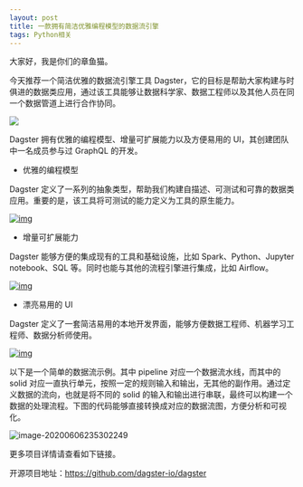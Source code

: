 ```yaml
---
layout: post
title: 一款拥有简洁优雅编程模型的数据流引擎
tags: Python相关
---
```


大家好，我是你们的章鱼猫。

今天推荐一个简洁优雅的数据流引擎工具 Dagster，它的目标是帮助大家构建与时俱进的数据类应用，通过该工具能够让数据科学家、数据工程师以及其他人员在同一个数据管道上进行合作协同。

![](https://raw.githubusercontent.com/ZhuPeng/pic/master/images/compress_pipeline.dag.png)

Dagster 拥有优雅的编程模型、增量可扩展能力以及方便易用的 UI，其创建团队中一名成员参与过 GraphQL 的开发。

* 优雅的编程模型

Dagster 定义了一系列的抽象类型，帮助我们构建自描述、可测试和可靠的数据类应用。重要的是，该工具将可测试的能力定义为工具的原生能力。

[![img](https://user-images.githubusercontent.com/4531914/79161353-366b8480-7d90-11ea-83ce-c8a9522359d5.gif)](https://user-images.githubusercontent.com/4531914/79161353-366b8480-7d90-11ea-83ce-c8a9522359d5.gif)

- 增量可扩展能力

Dagster 能够方便的集成现有的工具和基础设施，比如 Spark、Python、Jupyter notebook、SQL 等。同时也能与其他的流程引擎进行集成，比如 Airflow。

[![img](https://user-images.githubusercontent.com/4531914/79161365-3d929280-7d90-11ea-9216-c88cce41d3f1.gif)](https://user-images.githubusercontent.com/4531914/79161365-3d929280-7d90-11ea-9216-c88cce41d3f1.gif)

- 漂亮易用的 UI

Dagster 定义了一套简洁易用的本地开发界面，能够方便数据工程师、机器学习工程师、数据分析师使用。

[![img](https://user-images.githubusercontent.com/4531914/79161362-3bc8cf00-7d90-11ea-8974-17edbde3dc0d.gif)](https://user-images.githubusercontent.com/4531914/79161362-3bc8cf00-7d90-11ea-8974-17edbde3dc0d.gif)



以下是一个简单的数据流示例。其中 pipeline 对应一个数据流水线，而其中的 solid 对应一直执行单元，按照一定的规则输入和输出，无其他的副作用。通过定义数据的流向，也就是将不同的 solid 的输入和输出进行串联，最终可以构建一个数据的处理流程。下图的代码能够直接转换成对应的数据流图，方便分析和可视化。

![image-20200606235302249](https://raw.githubusercontent.com/ZhuPeng/pic/master/images/compress_image-20200606235302249.png)

更多项目详情请查看如下链接。

开源项目地址：https://github.com/dagster-io/dagster